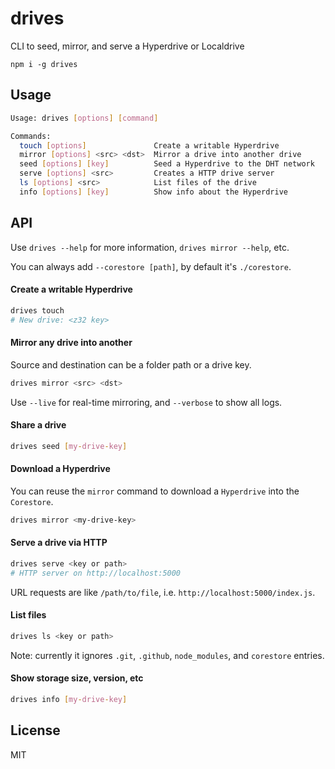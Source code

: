 # drives

CLI to seed, mirror, and serve a Hyperdrive or Localdrive

```
npm i -g drives
```

## Usage
```bash
Usage: drives [options] [command]

Commands:
  touch [options]               Create a writable Hyperdrive
  mirror [options] <src> <dst>  Mirror a drive into another drive
  seed [options] [key]          Seed a Hyperdrive to the DHT network
  serve [options] <src>         Creates a HTTP drive server
  ls [options] <src>            List files of the drive
  info [options] [key]          Show info about the Hyperdrive
```

## API
Use `drives --help` for more information, `drives mirror --help`, etc.

You can always add `--corestore [path]`, by default it's `./corestore`.

#### Create a writable Hyperdrive
```bash
drives touch
# New drive: <z32 key>
```

#### Mirror any drive into another
Source and destination can be a folder path or a drive key.

```bash
drives mirror <src> <dst>
```

Use `--live` for real-time mirroring, and `--verbose` to show all logs.

#### Share a drive
```bash
drives seed [my-drive-key]
```

#### Download a Hyperdrive
You can reuse the `mirror` command to download a `Hyperdrive` into the `Corestore`.

```bash
drives mirror <my-drive-key>
```

#### Serve a drive via HTTP
```bash
drives serve <key or path>
# HTTP server on http://localhost:5000
```

URL requests are like `/path/to/file`, i.e. `http://localhost:5000/index.js`.

#### List files
```bash
drives ls <key or path>
```

Note: currently it ignores `.git`, `.github`, `node_modules`, and `corestore` entries.

#### Show storage size, version, etc
```bash
drives info [my-drive-key]
```

## License
MIT
